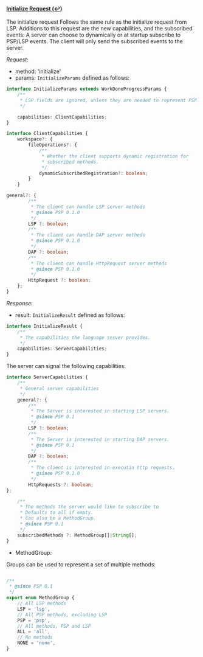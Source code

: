 #### <a href="#initialize" name="initialize" class="anchor">Initialize Request (:leftwards_arrow_with_hook:)</a>

The initialize request Follows the same rule as the initialize request from LSP. Additions to this request are the new capabilities, and the subscribed events: A server can choose to dynamically or at startup subscribe to PSP/LSP events. The client will only send the subscribed events to the server.

_Request_:

* method: 'initialize'
* params: `InitializeParams` defined as follows:

<div class="anchorHolder"><a href="#initializeParams" name="initializeParams" class="linkableAnchor"></a></div>

```typescript
interface InitializeParams extends WorkDoneProgressParams {
    /**
     * LSP fields are ignored, unless they are needed to represent PSP fields.
     */

    capabilities: ClientCapabilities;
}
```

<div class="anchorHolder"><a href="#clientCapabilities" name="clientCapabilities" class="linkableAnchor"></a></div>

```typescript
interface ClientCapabilities {
    workspace?: {
        fileOperations?: {
            /**
             * Whether the client supports dynamic registration for
             * subscribed methods.
             */
            dynamicSubscribedRegistration?: boolean;
        }
    }

general?: {
        /**
         * The client can handle LSP server methods
         * @since PSP 0.1.0
         */
        LSP ?: boolean;
        /**
         * The client can handle DAP server methods
         * @since PSP 0.1.0
         */
        DAP ?: boolean;
        /**
         * The client can handle HttpRequest server methods
         * @since PSP 0.1.0
         */
        HttpRequest ?: boolean;
    };
}
```

_Response_:

* result: `InitializeResult` defined as follows:

<div class="anchorHolder"><a href="#initializeResult" name="initializeResult" class="linkableAnchor"></a></div>

```typescript
interface InitializeResult {
    /**
     * The capabilities the language server provides.
     */
    capabilities: ServerCapabilities;
}
```

The server can signal the following capabilities:

<div class="anchorHolder"><a href="#serverCapabilities" name="serverCapabilities" class="linkableAnchor"></a></div>

```typescript
interface ServerCapabilities {
    /**
     * General server capabilities
     */
    general?: {
        /**
         * The Server is interested in starting LSP servers.
         * @since PSP 0.1
         */
        LSP ?: boolean;
        /**
         * The Server is interested in starting DAP servers.
         * @since PSP 0.1
         */
        DAP ?: boolean;
        /**
         * The client is interested in executin http requests.
         * @since PSP 0.1.0
         */
        HttpRequests ?: boolean;
};

    /**
     * The methods the server would like to subscribe to
     * Defaults to all if empty.
     * Can also be a MethodGroup.
     * @since PSP 0.1
     */
    subscribedMethods ?: MethodGroup[]|String[];
}
```

* MethodGroup:

<div class="anchorHolder"><a href="#methodGroup" name="methodGroup" class="linkableAnchor"></a></div>

Groups can be used to represent a set of multiple methods:

```typescript

/**
 * @since PSP 0.1
 */
export enum MethodGroup {
    // All LSP methods
    LSP = 'lsp',
    // All PSP methods, excluding LSP
    PSP = 'psp',
    // All methods, PSP and LSP
    ALL = 'all',
    // No methods
    NONE = 'none',
}
```
